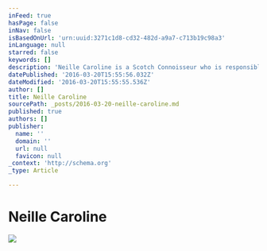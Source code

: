 ```yaml
---
inFeed: true
hasPage: false
inNav: false
isBasedOnUrl: 'urn:uuid:3271c1d8-cd32-482d-a9a7-c713b19c98a3'
inLanguage: null
starred: false
keywords: []
description: 'Neille Caroline is a Scotch Connoisseur who is responsible for creating the look and feel of Scotch Culture synonymous with leisurely, timeless elegance. Scotch Culture is comprised of whisky, fashion, interior design/decor, and jet set experiences. Social media: Instagram, Facebook fan page, Twitter, Tumblr, and Pinterest @neillecaroline'
datePublished: '2016-03-20T15:55:56.032Z'
dateModified: '2016-03-20T15:55:55.536Z'
author: []
title: Neille Caroline
sourcePath: _posts/2016-03-20-neille-caroline.md
published: true
authors: []
publisher:
  name: ''
  domain: ''
  url: null
  favicon: null
_context: 'http://schema.org'
_type: Article

---
```

# Neille Caroline
![](https://the-grid-user-content.s3-us-west-2.amazonaws.com/d6c6bf24-f537-491e-9b93-33995b66112f.jpg)